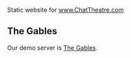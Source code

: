 Static website for www.ChatTheatre.com

## The Gables

Our demo server is [The Gables](https://gables.chattheatre.com).
